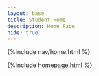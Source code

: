 ```yaml
---
layout: base
title: Student Home 
description: Home Page
hide: true
---
```


{%include nav/home.html %}
<style>
</style>
<body>
  <div id="typedtext"></div>
</body>

{%include homepage.html %}
<!-- My journey starts here. -->
<!-- <script>
    window.onload = setInterval(musicLoop, 1000/10);
    let myAudio = new Audio();
    myAudio.src = 'ff7.wav';
    function musicLoop()
    {
        myAudio.play()
        if (myAudio.paused == true)
        {
            myAudio.play()
        }
    }
</script> -->
<script>
    var aText = new Array(
"Hi there! Welcome to my blog!"
)
var iSpeed = 100; // time delay of print out
var iIndex = 0; // start printing array at this posision
var iArrLength = aText[0].length; // the length of the text array
var iScrollAt = 20; // start scrolling up at this many lines
 
var iTextPos = 0; // initialise text position
var sContents = ''; // initialise contents variable
var iRow; // initialise current row
 
function typewriter()
{
 sContents =  ' ';
 iRow = Math.max(0, iIndex-iScrollAt);
 var destination = document.getElementById("typedtext");
 
 while ( iRow < iIndex ) {
  sContents += aText[iRow++] + '<br />';
 }
 destination.innerHTML = sContents + aText[iIndex].substring(0, iTextPos) + "_";
 if ( iTextPos++ == iArrLength ) {
  iTextPos = 0;
  iIndex++;
  if ( iIndex != aText.length ) {
   iArrLength = aText[iIndex].length;
   setTimeout("typewriter()", 500);
  }
 } else {
  setTimeout("typewriter()", iSpeed);
 }
}


typewriter();
</script>